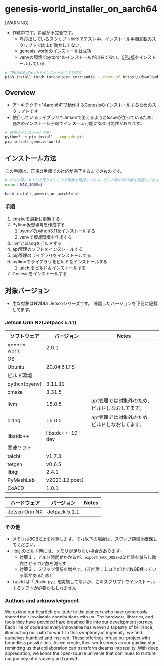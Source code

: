 # genesis-world_installer_on_aarch64

[WARNING]
 * 作成中です。内容が不完全です。
   * 呼び出しているスクリプト単体でテスト中。インストール手順記載のスクリプトではまだ動かしてない。
   * genesis-worldのインストールは成功
   * venvの環境でpytorchのインストールが出来てない。[CPU版](https://pytorch.org/get-started/locally/)をインストールしている

```bash
# CPU版のPyTorchをインストールして対応中
pip3 install torch torchvision torchaudio --index-url https://download.pytorch.org/whl/cpu
```


## Overview

* アーキテクチャ"Aarch64"で動作する[Genesis](https://github.com/Genesis-Embodied-AI/Genesis)のインストールするためのスクリプトです
* 使用しているライブラリでJetsonで使えるようにIssueが立っているため、通常のインストール手順でインスール可能になる可能性があります。

```bash
# 通常のインストール手順
python3 -m pip install --upgrade pip
pip install genesis-world
```

## インストール方法

この手順は、正規の手順での対応が完了するまでのものです。

```bash
# ビルド時にメモリが足りずにこける現象を確認してます。ビルド時のJOBS数を制限してます。
export MAX_JOBS=4

bash install_genesis_on_aarch64.sh
```

### 手順

1. cmakeを最新に更新する
2. Python仮想環境を作成する
   1. pyenvでpython3.11をインストールする
   2. venvで仮想環境を作成する
3. llvmとclangをビルドする
4. apt管理のソフトをインストールする
5. pip管理のライブラリをインストールする
6. pythonのライブラリをビルド＆インストールする
   1. taichiをビルド＆インストールする
7. Genesisをインストールする


## 対象バージョン

* 主な対象はNVIDIA Jetsonシリーズです。
確認したバージョンを下記に記載してます。

### Jetson Orin NX(Jetpack 5.1.1)

| ソフトウェア  | バージョン       | Notes                                           |
| ------------- | ---------------- | ----------------------------------------------- |
| genesis-world | 2.0.1            |                                                 |
| OS            |                  |                                                 |
| Ubuntu        | 20.04.6 LTS      |                                                 |
| ビルド環境    |                  |                                                 |
| python(pyenv) | 3.11.11          |                                                 |
| cmake         | 3.31.5           |                                                 |
| llvm          | 15.0.5           | apt管理では対象外のため、ビルドしなおしてます。 |
| clang         | 15.0.5           | apt管理では対象外のため、ビルドしなおしてます。 |
| libstdc++     | libstdc++-10-dev |                                                 |
| 関連ソフト    |                  |                                                 |
| taichi        | v1.7.3           |                                                 |
| tetgen        | v0.6.5           |                                                 |
| libigl        | 2.4.1            |                                                 |
| PyMeshLab     | v2023.12.post2   |                                                 |
| CoACD         | 1.0.1            |                                                 |

| ハードウェア   | バージョン    | Notes |
| -------------- | ------------- | ----- |
| Jetson Orin NX | Jetpack 5.1.1 |       |



### その他

* メモリは8GB以上を推奨します。それ以下の場合は、スワップ領域を確保してください。
* libiglのビルド時には、メモリが足りない場合があります。
   * 対策１： ビルド時間がかかるが、```export MAX_JOBS=2```など値を減らし動作させるコア数を減らす
   * 対策２： スワップ領域を増やす。（非推奨：１コアだけで数GB使っている事があるため）
* ```taichi```は「./build.py」を実施してないが、このスクリプトでインストールするソフトが必要かもしれません

### Authors and acknowledgment

We extend our heartfelt gratitude to the pioneers who have generously shared their invaluable contributions with us. The hardware, libraries, and tools they have provided have breathed life into our development journey. Each line of code and every innovation has woven a tapestry of brilliance, illuminating our path forward. In this symphony of ingenuity, we find ourselves humbled and inspired. These offerings infuse our project with boundless possibilities. As we create, their work serves as our guiding star, reminding us that collaboration can transform dreams into reality. With deep appreciation, we honor the open-source universe that continues to nurture our journey of discovery and growth.
